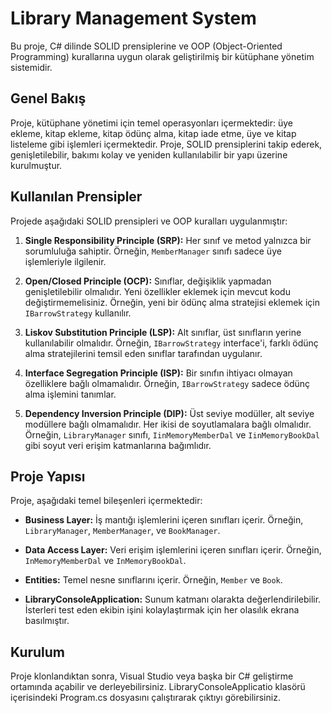 # Library Management System

Bu proje, C# dilinde SOLID prensiplerine ve OOP (Object-Oriented Programming) kurallarına uygun olarak geliştirilmiş bir kütüphane yönetim sistemidir.

## Genel Bakış

Proje, kütüphane yönetimi için temel operasyonları içermektedir: üye ekleme, kitap ekleme, kitap ödünç alma, kitap iade etme, üye ve kitap listeleme gibi işlemleri içermektedir. Proje, SOLID prensiplerini takip ederek, genişletilebilir, bakımı kolay ve yeniden kullanılabilir bir yapı üzerine kurulmuştur.

## Kullanılan Prensipler

Projede aşağıdaki SOLID prensipleri ve OOP kuralları uygulanmıştır:

1. **Single Responsibility Principle (SRP):** Her sınıf ve metod yalnızca bir sorumluluğa sahiptir. Örneğin, `MemberManager` sınıfı sadece üye işlemleriyle ilgilenir.

2. **Open/Closed Principle (OCP):** Sınıflar, değişiklik yapmadan genişletilebilir olmalıdır. Yeni özellikler eklemek için mevcut kodu değiştirmemelisiniz. Örneğin, yeni bir ödünç alma stratejisi eklemek için `IBarrowStrategy` kullanılır.

3. **Liskov Substitution Principle (LSP):** Alt sınıflar, üst sınıfların yerine kullanılabilir olmalıdır. Örneğin, `IBarrowStrategy` interface'i, farklı ödünç alma stratejilerini temsil eden sınıflar tarafından uygulanır.

4. **Interface Segregation Principle (ISP):** Bir sınıfın ihtiyacı olmayan özelliklere bağlı olmamalıdır. Örneğin, `IBarrowStrategy` sadece ödünç alma işlemini tanımlar.

5. **Dependency Inversion Principle (DIP):** Üst seviye modüller, alt seviye modüllere bağlı olmamalıdır. Her ikisi de soyutlamalara bağlı olmalıdır. Örneğin, `LibraryManager` sınıfı, `IinMemoryMemberDal` ve `IinMemoryBookDal` gibi soyut veri erişim katmanlarına bağımlıdır.

## Proje Yapısı

Proje, aşağıdaki temel bileşenleri içermektedir:

- **Business Layer:** İş mantığı işlemlerini içeren sınıfları içerir. Örneğin, `LibraryManager`, `MemberManager`, ve `BookManager`.

- **Data Access Layer:** Veri erişim işlemlerini içeren sınıfları içerir. Örneğin, `InMemoryMemberDal` ve `InMemoryBookDal`.

- **Entities:** Temel nesne sınıflarını içerir. Örneğin, `Member` ve `Book`.

- **LibraryConsoleApplication:** Sunum katmanı olarakta değerlendirilebilir. İsterleri test eden ekibin işini kolaylaştırmak için her olasılık ekrana basılmıştır. 

## Kurulum

Proje klonlandıktan sonra, Visual Studio veya başka bir C# geliştirme ortamında açabilir ve derleyebilirsiniz. LibraryConsoleApplicatio klasörü içerisindeki Program.cs dosyasını çalıştırarak çıktıyı görebilirsiniz.
